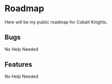 # Roadmap
Here will be my public roadmap for Cobalt Knights.
 
## Bugs
No Help Needed
 
## Features
No Help Needed